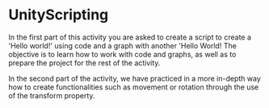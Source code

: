 # UnityScripting
In the first part of this activity you are asked to create a script to create a 'Hello world!' using code and a graph with another 'Hello World! The objective is to learn how to work with code and graphs, as well as to prepare the project for the rest of the activity.

In the second part of the activity, we have practiced in a more in-depth way how to create functionalities such as movement or rotation through the use of the transform property.
